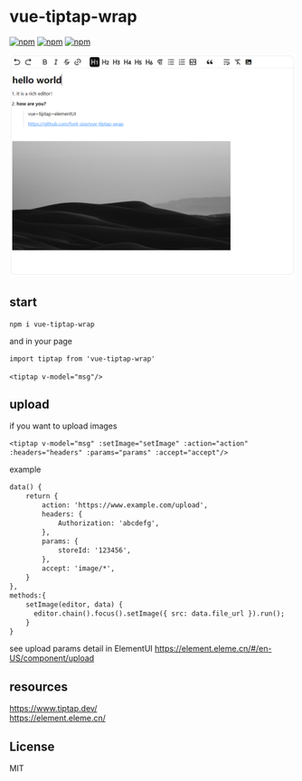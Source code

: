 # vue-tiptap-wrap

[![npm](https://img.shields.io/npm/dt/vue-tiptap-wrap)](https://www.npmjs.com/package/vue-tiptap-wrap)
[![npm](https://img.shields.io/npm/dw/vue-tiptap-wrap)](https://www.npmjs.com/package/vue-tiptap-wrap)
[![npm](https://img.shields.io/npm/v/vue-tiptap-wrap)](https://www.npmjs.com/package/vue-tiptap-wrap)

![editor](https://raw.githubusercontent.com/font-size/vue-tiptap-wrap/main/img/editor.png)

## start

```
npm i vue-tiptap-wrap
```

and in your page

```
import tiptap from 'vue-tiptap-wrap'

<tiptap v-model="msg"/>
```

## upload

if you want to upload images

```
<tiptap v-model="msg" :setImage="setImage" :action="action" :headers="headers" :params="params" :accept="accept"/>
```

example

```
data() {
    return {
        action: 'https://www.example.com/upload',
        headers: {
            Authorization: 'abcdefg',
        },
        params: {
            storeId: '123456',
        },
        accept: 'image/*',
    }
},
methods:{
    setImage(editor, data) {
      editor.chain().focus().setImage({ src: data.file_url }).run();
    }
}

```

see upload params detail in ElementUI
<a href="https://element.eleme.cn/#/en-US/component/upload" target="_blank">https://element.eleme.cn/#/en-US/component/upload</a>

## resources

<a href="https://www.tiptap.dev/" target="_blank">https://www.tiptap.dev/</a><br>
<a href="https://element.eleme.cn/#/en-US/component/upload" target="_blank">https://element.eleme.cn/</a><br>

## License

MIT
